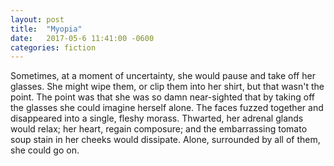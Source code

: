 ```yaml
---
layout: post
title:  "Myopia"
date:   2017-05-6 11:41:00 -0600
categories: fiction
---
```


Sometimes, at a moment of uncertainty, she would pause and take off her glasses. She might wipe them, or clip them into her shirt, but that wasn't the point. The point was that she was so damn near-sighted that by taking off the glasses she could imagine herself alone. The faces fuzzed together and disappeared into a single, fleshy morass. Thwarted, her adrenal glands would relax; her heart, regain composure; and the embarrassing tomato soup stain in her cheeks would dissipate. Alone, surrounded by all of them, she could go on.
